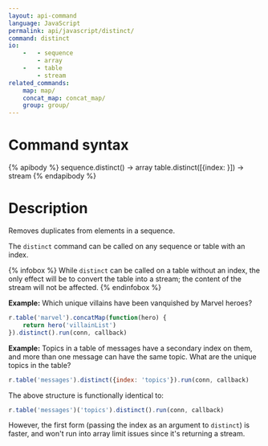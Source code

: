 ```yaml
---
layout: api-command
language: JavaScript
permalink: api/javascript/distinct/
command: distinct
io:
    -   - sequence
        - array
    -   - table
        - stream
related_commands:
    map: map/
    concat_map: concat_map/
    group: group/
---
```


# Command syntax #

{% apibody %}
sequence.distinct() &rarr; array
table.distinct([{index: <indexname>}]) &rarr; stream
{% endapibody %}

# Description #

Removes duplicates from elements in a sequence.

The `distinct` command can be called on any sequence or table with an index.

{% infobox %}
While `distinct` can be called on a table without an index, the only effect will be to convert the table into a stream; the content of the stream will not be affected.
{% endinfobox %}

__Example:__ Which unique villains have been vanquished by Marvel heroes?

```js
r.table('marvel').concatMap(function(hero) {
    return hero('villainList')
}).distinct().run(conn, callback)
```

__Example:__ Topics in a table of messages have a secondary index on them, and more than one message can have the same topic. What are the unique topics in the table?

```js
r.table('messages').distinct({index: 'topics'}).run(conn, callback)
```

The above structure is functionally identical to:

```js
r.table('messages')('topics').distinct().run(conn, callback)
```

However, the first form (passing the index as an argument to `distinct`) is faster, and won't run into array limit issues since it's returning a stream.
